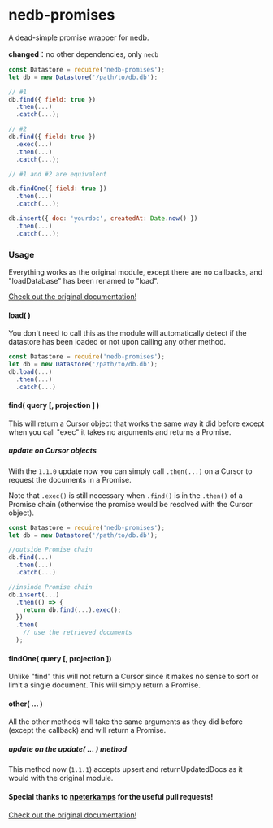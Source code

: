 # nedb-promises
A dead-simple promise wrapper for [nedb](https://github.com/louischatriot/nedb#readme).

**changed**：no other dependencies, only `nedb`

```js
const Datastore = require('nedb-promises');
let db = new Datastore('/path/to/db.db');

// #1
db.find({ field: true })
  .then(...)
  .catch(...);

// #2
db.find({ field: true })
  .exec(...)
  .then(...)
  .catch(...);

// #1 and #2 are equivalent

db.findOne({ field: true })
  .then(...)
  .catch(...);

db.insert({ doc: 'yourdoc', createdAt: Date.now() })
  .then(...)
  .catch(...);
```

### Usage
Everything works as the original module, except there are no callbacks, and "loadDatabase" has been renamed to "load".

[Check out the original documentation!](https://github.com/louischatriot/nedb#readme)

#### load( )
You don't need to call this as the module will automatically detect if the datastore has been loaded or not upon calling any other method.
```js
const Datastore = require('nedb-promises');
let db = new Datastore('/path/to/db.db');
db.load(...)
  .then(...)
  .catch(...)
```

#### find( query [, projection ] )
This will return a Cursor object that works the same way it did before except when you call "exec" it takes no arguments and returns a Promise.

##### update on Cursor objects
With the `1.1.0` update now you can simply call `.then(...)` on a Cursor to request the documents in a Promise.

Note that `.exec()` is still necessary when `.find()` is in the `.then()` of a Promise chain (otherwise the promise would be resolved with the Cursor object).

```js
const Datastore = require('nedb-promises');
let db = new Datastore('/path/to/db.db');

//outside Promise chain
db.find(...)
  .then(...)
  .catch(...)

//insinde Promise chain
db.insert(...)
  .then(() => {
    return db.find(...).exec();
  })
  .then(
    // use the retrieved documents
  );
```

#### findOne( query [, projection ])
Unlike "find" this will not return a Cursor since it makes no sense to sort or limit a single document.
This will simply return a Promise.

#### other( ... )
All the other methods will take the same arguments as they did before (except the callback) and will return a Promise.

##### update on the update( ... ) method
This method now (`1.1.1`) accepts upsert and returnUpdatedDocs as it would with the original module.

#### Special thanks to [npeterkamps](https://github.com/npeterkamps) for the useful pull requests!

[Check out the original documentation!](https://github.com/louischatriot/nedb#readme)